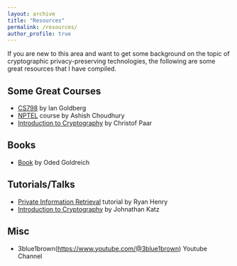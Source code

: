 ```yaml
---
layout: archive
title: "Resources"
permalink: /resources/
author_profile: true
---
```


If you are new to this area and want to get some background on the topic of cryptographic privacy-preserving technologies, the following are some great resources that I have compiled. 

## Some Great Courses

- [CS798](https://crysp.uwaterloo.ca/courses/privcc/s24/schedule.html) by Ian Goldberg
- [NPTEL](https://onlinecourses.nptel.ac.in/noc21_cs91/preview) course by Ashish Choudhury
- [Introduction to Cryptography](https://www.youtube.com/watch?v=2aHkqB2-46k&list=PL6N5qY2nvvJE8X75VkXglSrVhLv1tVcfy) by Christof Paar


## Books

- [Book](https://www.wisdom.weizmann.ac.il/~oded/foc.html) by Oded Goldreich
  
## Tutorials/Talks
 
- [Private Information Retrieval](https://www.youtube.com/watch?v=XEYwMPwPxNI&t=474s) tutorial by Ryan Henry
- [Introduction to Cryptography](https://www.youtube.com/watch?v=sb3Mt8nDwLc) by Johnathan Katz

## Misc

- 3blue1brown(https://www.youtube.com/@3blue1brown) Youtube Channel
